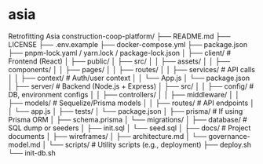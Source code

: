# asia
Retrofitting Asia
construction-coop-platform/
├── README.md
├── LICENSE
├── .env.example
├── docker-compose.yml
├── package.json
├── pnpm-lock.yaml / yarn.lock / package-lock.json
│
├── client/                         # Frontend (React)
│   ├── public/
│   ├── src/
│   │   ├── assets/
│   │   ├── components/
│   │   ├── pages/
│   │   ├── routes/
│   │   ├── services/              # API calls
│   │   ├── context/               # Auth/user context
│   │   └── App.js
│   └── package.json
│
├── server/                         # Backend (Node.js + Express)
│   ├── src/
│   │   ├── config/                # DB, environment configs
│   │   ├── controllers/
│   │   ├── middleware/
│   │   ├── models/                # Sequelize/Prisma models
│   │   ├── routes/                # API endpoints
│   │   └── app.js
│   ├── tests/
│   └── package.json
│
├── prisma/                         # If using Prisma ORM
│   ├── schema.prisma
│   └── migrations/
│
├── database/                       # SQL dump or seeders
│   ├── init.sql
│   └── seed.sql
│
├── docs/                           # Project documents
│   ├── wireframes/
│   ├── architecture.md
│   └── governance-model.md
│
└── scripts/                        # Utility scripts (e.g., deployment)
    ├── deploy.sh
    └── init-db.sh
